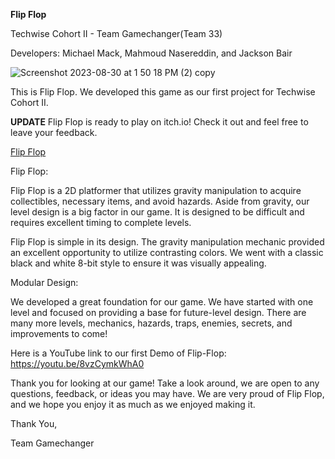 **Flip Flop**

Techwise Cohort II - Team Gamechanger(Team 33)

Developers: Michael Mack, Mahmoud Nasereddin, and Jackson Bair

![Screenshot 2023-08-30 at 1 50 18 PM (2) copy](https://github.com/mamack1/trio_repo/assets/122715484/16c0413c-9048-4c6d-8c33-2bc66ee96ce4)

This is Flip Flop. We developed this game as our first project for Techwise Cohort II.

**UPDATE**
Flip Flop is ready to play on itch.io! Check it out and feel free to leave your feedback.

<!-- [https://mmack.itch.io/flip-flop](https://mmack.itch.io/flip-flop) -->

<a href="https://mmack.itch.io/flip-flop" target="_blank">Flip Flop</a>

Flip Flop:

Flip Flop is a 2D platformer that utilizes gravity manipulation to acquire collectibles, necessary items, and avoid hazards. Aside from gravity, our level design is a big factor in our game. It is designed to be difficult and requires excellent timing to complete levels.

Flip Flop is simple in its design. The gravity manipulation mechanic provided an excellent opportunity to utilize contrasting colors. We went with a classic black and white 8-bit style to ensure it was visually appealing.

Modular Design:

We developed a great foundation for our game. We have started with one level and focused on providing a base for future-level design. There are many more levels, mechanics, hazards, traps, enemies, secrets, and improvements to come!

Here is a YouTube link to our first Demo of Flip-Flop: https://youtu.be/8vzCymkWhA0

Thank you for looking at our game! Take a look around, we are open to any questions, feedback, or ideas you may have. We are very proud of Flip Flop, and we hope you enjoy it as much as we enjoyed making it.

Thank You,

Team Gamechanger
